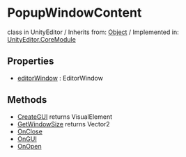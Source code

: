 # PopupWindowContent
class in UnityEditor
 / Inherits from: <a href="https://docs.unity3d.com/6000.1/Documentation/ScriptReference/Object.html">Object</a> / Implemented in: <a href="https://docs.unity3d.com/6000.1/Documentation/ScriptReference/UnityEditor.CoreModule.html">UnityEditor.CoreModule</a>

## Properties
- <a href="https://docs.unity3d.com/6000.1/Documentation/ScriptReference/PopupWindowContent-editorWindow.html">editorWindow</a> : EditorWindow

## Methods
- <a href="https://docs.unity3d.com/6000.1/Documentation/ScriptReference/PopupWindowContent.CreateGUI.html">CreateGUI</a> returns VisualElement
- <a href="https://docs.unity3d.com/6000.1/Documentation/ScriptReference/PopupWindowContent.GetWindowSize.html">GetWindowSize</a> returns Vector2
- <a href="https://docs.unity3d.com/6000.1/Documentation/ScriptReference/PopupWindowContent.OnClose.html">OnClose</a>
- <a href="https://docs.unity3d.com/6000.1/Documentation/ScriptReference/PopupWindowContent.OnGUI.html">OnGUI</a>
- <a href="https://docs.unity3d.com/6000.1/Documentation/ScriptReference/PopupWindowContent.OnOpen.html">OnOpen</a>

